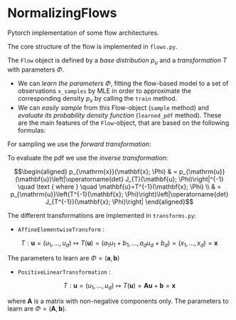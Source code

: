 # NormalizingFlows
Pytorch implementation of some flow architectures.

The core structure of the flow is implemented in `flows.py`. 

The `Flow` object is defined by a *base distribution* $`p_u`$ and a *transformation* $`T`$ with parameters $`\Phi`$.
- We can *learn the parameters $`\Phi`$*, fitting the flow-based model to a set of observations `x_samples` by MLE in order to approximate the corresponding density $`p_x`$ by calling the `train` method.
- We can *easily sample* from this Flow-object (`sample` method) and *evaluate its probability density function* (`learned_pdf` method). 
These are the main features of the `Flow`-object, that are based on the following formulas:

For sampling we use the *forward transformation*:
```math \mathbf{x} = T(\mathbf{u}; \Phi), \quad \mathbf{u} \sim p_u(\mathbf{u})$$
```

To evaluate the pdf we use the *inverse transformation*:
```math
\begin{aligned}
p_{\mathrm{x}}(\mathbf{x}; \Phi) & = p_{\mathrm{u}}(\mathbf{u})\left|\operatorname{det} J_{T}(\mathbf{u}; \Phi)\right|^{-1} \quad \text { where } \quad \mathbf{u}=T^{-1}(\mathbf{x}; \Phi) \\
& = p_{\mathrm{u}}\left(T^{-1}(\mathbf{x}; \Phi)\right)\left|\operatorname{det} J_{T^{-1}}(\mathbf{x}; \Phi)\right|
\end{aligned}
```

The different transformations are implemented in `transforms.py`:
- `AffineElementwiseTransform` : 
```math 
T : \mathbf{u} = (u_1, \dots, u_d) \mapsto T(\mathbf{u}) = (a_1u_1 + b_1, \dots, a_du_d + b_d) = (x_1, \dots, x_d) = \mathbf{x}
```
The parameters to learn are $`\Phi = (\mathbf{a},\mathbf{b})`$
- `PositiveLinearTransformation` : 
```math
T : \mathbf{u} = (u_1, \dots, u_d) \mapsto T(\mathbf{u})=\mathbf{A}\mathbf{u} + \mathbf{b} = \mathbf{x}
```
where $`\mathbf{A}`$ is a matrix with non-negative components only. 
The parameters to learn are $`\Phi = (\mathbf{A},\mathbf{b})`$.
